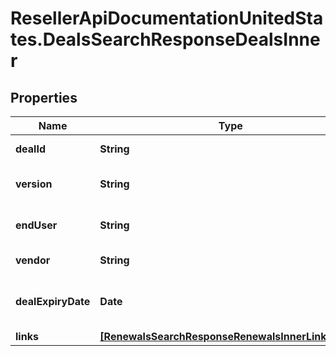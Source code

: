 # ResellerApiDocumentationUnitedStates.DealsSearchResponseDealsInner

## Properties

Name | Type | Description | Notes
------------ | ------------- | ------------- | -------------
**dealId** | **String** | Deal/Special bid number. | [optional] 
**version** | **String** | Most recent version number of the deal. | [optional] 
**endUser** | **String** | The end user/customer&#39;s name. | [optional] 
**vendor** | **String** | The vendor&#39;s name. | [optional] 
**dealExpiryDate** | **Date** | Expiration date of the deal/Special bid. | [optional] 
**links** | [**[RenewalsSearchResponseRenewalsInnerLinksInner]**](RenewalsSearchResponseRenewalsInnerLinksInner.md) |  | [optional] 


